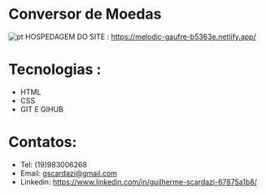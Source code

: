 # Conversor de Moedas
![pt](pt.png) 
HOSPEDAGEM DO SITE : https://melodic-gaufre-b5363e.netlify.app/
# Tecnologias :
- HTML
- CSS
- GIT E GIHUB
# Contatos:
- Tel: (19)983006268
- Email: gscardazi@gmail.com
- Linkedin: https://www.linkedin.com/in/guilherme-scardazi-67875a1b8/

